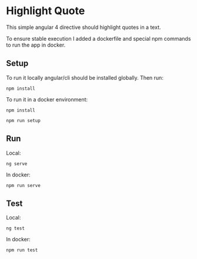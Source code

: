 # Highlight Quote

This simple angular 4 directive should highlight quotes in a text.

To ensure stable execution I added a dockerfile and special npm commands to run the app in docker.

## Setup

To run it locally angular/cli should be installed globally. Then run:

`npm install`

To run it in a docker environment:

`npm install`

`npm run setup`

## Run

Local:

`ng serve`

In docker:

`npm run serve`

## Test

Local:

`ng test`

In docker:

`npm run test`